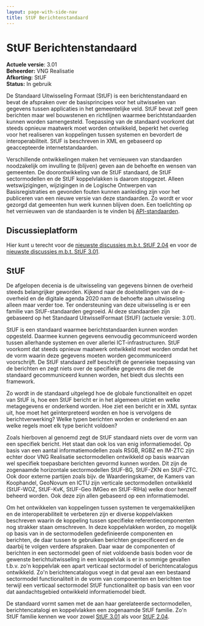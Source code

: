 ```yaml
---
layout: page-with-side-nav
title: StUF Berichtenstandaard
---
```

# StUF Berichtenstandaard

**Actuele versie**: 3.01<br/>
**Beheerder:** VNG Realisatie<br/>
**Afkorting:** StUF<br/>
**Status:** In gebruik

De Standaard Uitwisseling Formaat (StUF) is een berichtenstandaard en bevat de afspraken over de basisprincipes voor het uitwisselen van gegevens tussen applicaties in het gemeentelijke veld. StUF bevat zelf geen berichten maar wel bouwstenen en richtlijnen waarmee berichtstandaarden kunnen worden samengesteld. Toepassing van de standaard voorkomt dat steeds opnieuw maatwerk moet worden ontwikkeld, beperkt het overleg voor het realiseren van koppelingen tussen systemen en bevordert de interoperabiliteit. StUF is beschreven in XML en gebaseerd op geaccepteerde internetstandaarden.

Verschillende ontwikkelingen maken het vernieuwen van standaarden noodzakelijk om invulling te (blijven) geven aan de behoefte en wensen van gemeenten. De doorontwikkeling van de StUF standaard, de StUF sectormodellen en de StUF koppelvlakken is daarom stopgezet. Alleen wetswijzigingen, wijzigingen in de Logische Ontwerpen van Basisregistraties en gevonden fouten kunnen aanleiding zijn voor het publiceren van een nieuwe versie van deze standaarden. Zo wordt er voor gezorgd dat gemeenten hun werk kunnen blijven doen. Een toelichting op het vernieuwen van de standaarden is te vinden bij [API-standaarden](https://vng-realisatie.github.io/Standaarden/API-standaarden).

## Discussieplatform
Hier kunt u terecht voor de [nieuwste discussies m.b.t. StUF 2.04](https://github.com/VNG-Realisatie/StUF-Standaarden/labels/StUF%202.04) en voor de [nieuwste discussies m.b.t. StUF 3.01](https://github.com/VNG-Realisatie/StUF-Standaarden/labels/StUF%203.01).

## StUF
De afgelopen decenia is de uitwisseling van gegevens binnen de overheid steeds belangrijker geworden. Kijkend naar de doelstellingen van de e-overheid en de digitale agenda 2020 nam de behoefte aan uitwisseling alleen maar verder toe. Ter ondersteuning van deze uitwisseling is er een familie van StUF-standaarden gegroeid. Al deze standaarden zijn gebaseerd op het Standaard UitwisselFormaat (StUF) (actuele versie: 3.01).

StUF is een standaard waarmee berichtstandaarden kunnen worden opgesteld. Daarmee kunnen gegevens eenvoudig gecommuniceerd worden tussen allerhande systemen en over allerlei ICT-infrastructuren. StUF voorkomt dat steeds opnieuw maatwerk ontwikkeld moet worden omdat het de vorm waarin deze gegevens moeten worden gecommuniceerd voorschrijft. De StUF standaard zelf beschrijft de generieke toepassing van de berichten en zegt niets over de specifieke gegevens die met de standaard gecommuniceerd kunnen worden, het biedt dus slechts een framework.

Zo wordt in de standaard uitgelegd hoe de globale functionaliteit en opzet van StUF is, hoe een StUF bericht er in het algemeen uitziet en welke metagegevens er onderkend worden. Hoe ziet een bericht er in XML syntax uit, hoe moet het geïnterpreteerd worden en hoe is vervolgens de berichtverwerking? Welke typen berichten worden er onderkend en aan welke regels moet elk type bericht voldoen?

Zoals hierboven al genoemd zegt de StUF standaard niets over de vorm van een specifiek bericht. Het staat dan ook los van enig informatiemodel. Op basis van een aantal informatiemodellen zoals RSGB, RGBZ en IM-ZTC zijn echter door VNG Realisatie sectormodellen ontwikkeld op basis waarvan wel specifiek toepasbare berichten gevormd kunnen worden. Dit zijn de zogenaamde horizontale sectormodellen StUF-BG, StUF-ZKN en StUF-ZTC. Ook door externe partijen zoals bijv. de Waarderingskamer, de Kamers van Koophandel, GeoNovum en ICTU zijn verticale sectormodellen ontwikkeld (StUF-WOZ, StUF-KvK, StUF-Geo IMGeo en StUF-RIHa) welke door henzelf beheerd worden. Ook deze zijn allen gebaseerd op een informatiemodel.

Om het ontwikkelen van koppelingen tussen systemen te vergemakkelijken en de interoperabiliteit te verbeteren zijn er diverse koppelvlakken beschreven waarin de koppeling tussen specifieke referentiecomponenten nog strakker staan omschreven. In deze koppelvlakken worden, zo mogelijk op basis van in de sectormodellen gedefinieerde componenten en berichten, de daar tussen te gebruiken berichten gespecificeerd en de daarbij te volgen verdere afspraken. Daar waar de componenten of berichten in een sectormodel geen of niet voldoende basis boden voor de gewenste berichtuitwisseling in een koppelvlak is er in sommige gevallen t.b.v. zo'n koppelvlak een apart verticaal sectormodel of berichtencatalogus ontwikkeld. Zo'n berichtencatalogus voegt in dat geval aan een bestaand sectormodel functionaliteit in de vorm van componenten en berichten toe terwijl een verticaal sectormodel StUF functionaliteit op basis van een voor dat aandachtsgebied ontwikkeld informatiemodel biedt.

De standaard vormt samen met de aan haar gerelateerde sectormodellen, berichtencatalogi en koppelvlakken een zogenaamde StUF familie. Zo'n StUF familie kennen we voor zowel [StUF 3.01](https://vng-realisatie.github.io/StUF-onderlaag/301-familie) als voor [StUF 2.04](https://vng-realisatie.github.io/StUF-onderlaag/204-familie).
